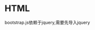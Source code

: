 # HTML

bootstrap.js依赖于jquery,需要先导入jquery
<script src="jquery-3.1.1.js"></script>
<script src="bootstrap-3.3.7-dist/js/bootstrap.js"></script>
